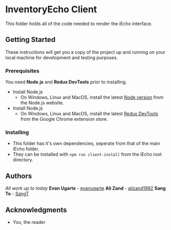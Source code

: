 ﻿# InventoryEcho Client
This folder holds all of the code needed to render the iEcho interface.

## Getting Started

These instructions will get you a copy of the project up and running on your local machine for development and testing purposes.

### Prerequisites
You need **Node.js** and **Redux DevTools** prior to installing.
* Install Node.js
    * On Windows, Linux and MacOS, install the latest [Node version](https://nodejs.org/en/download/) from the Node.js website. 
* Install Node.js
    * On Windows, Linux and MacOS, install the latest [Redux DevTools](https://chrome.google.com/webstore/detail/redux-devtools/lmhkpmbekcpmknklioeibfkpmmfibljd?hl=en) from the Google Chrome extension store.

### Installing

* This folder has it's own dependencies, seperate from that of the main iEcho folder. 
* They can be installed with `npm run client-install` from the iEcho root directory.


## Authors

*All work up to today*
**Evan Ugarte** - [evanugarte](https://github.com/evanugarte)
**Ali Zand** - [alizand1992](https://github.com/alizand1992)
**Sang To** - [SangT](https://github.com/SangT)

## Acknowledgments

* You, the reader